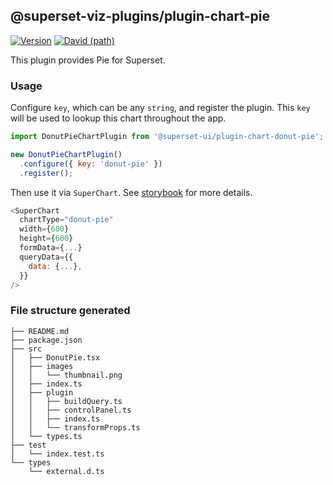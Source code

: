 ## @superset-viz-plugins/plugin-chart-pie

[![Version](https://img.shields.io/npm/v/@superset-ui/plugin-chart-donut-pie.svg?style=flat-square)](https://img.shields.io/npm/v/@superset-ui/plugin-chart-donut-pie.svg?style=flat-square)
[![David (path)](https://img.shields.io/david/apache-superset/superset-ui.svg?path=packages%2Fsuperset-ui-plugin-chart-donut-pie&style=flat-square)](https://david-dm.org/apache-superset/superset-ui?path=packages/superset-ui-plugin-chart-donut-pie)

This plugin provides Pie for Superset.

### Usage

Configure `key`, which can be any `string`, and register the plugin. This `key` will be used to lookup this chart throughout the app.

```js
import DonutPieChartPlugin from '@superset-ui/plugin-chart-donut-pie';

new DonutPieChartPlugin()
  .configure({ key: 'donut-pie' })
  .register();
```

Then use it via `SuperChart`. See [storybook](https://apache-superset.github.io/superset-ui/?selectedKind=plugin-chart-donut-pie) for more details.

```js
<SuperChart
  chartType="donut-pie"
  width={600}
  height={600}
  formData={...}
  queryData={{
    data: {...},
  }}
/>
```

### File structure generated

```
├── README.md
├── package.json
├── src
│   ├── DonutPie.tsx
│   ├── images
│   │   └── thumbnail.png
│   ├── index.ts
│   ├── plugin
│   │   ├── buildQuery.ts
│   │   ├── controlPanel.ts
│   │   ├── index.ts
│   │   └── transformProps.ts
│   └── types.ts
├── test
│   └── index.test.ts
└── types
    └── external.d.ts
```